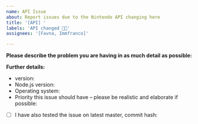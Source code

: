 ```yaml
---
name: API Issue
about: Report issues due to the Nintendo API changing here
title: '[API] '
labels: 'API changed 👩‍💻'
assignees: '[Favna, Immfranco]'

---
```


**Please describe the problem you are having in as much detail as possible:**


**Further details:**
- version:
- Node.js version:
- Operating system:
- Priority this issue should have – please be realistic and elaborate if possible:

<!--
If this applies to you, please check the respective checkbox: [ ] becomes [x].
You don't have to modify the text to suit your particular situation – if you want to
elaborate, please do so in the description.
While it's not a requirement to test your issue on the master branch, it would make fixing
the problem a lot easier for us, so please do so if possible.
-->

- [ ] I have also tested the issue on latest master, commit hash:
